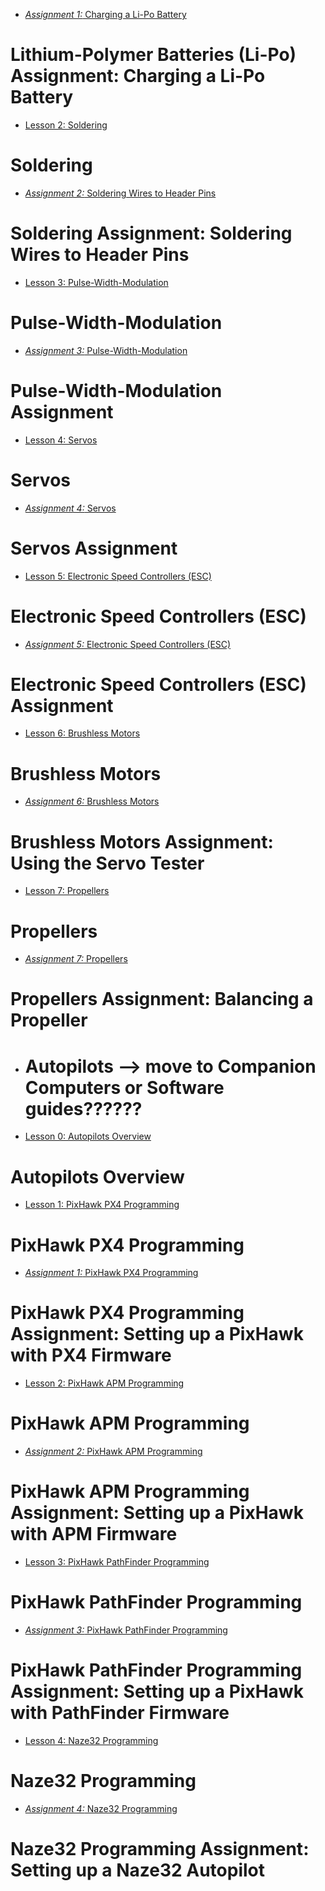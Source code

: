* [*Assignment 1:* Charging a Li-Po Battery](hw_guides/hwa01_lipo_batts.md)

# Lithium-Polymer Batteries (Li-Po) Assignment: Charging a Li-Po Battery

[//]: # ( ==================== )

* [Lesson 2: Soldering](hw_guides/hwl02_soldering.md)

# Soldering

[//]: # ( )

* [*Assignment 2:* Soldering Wires to Header Pins](hw_guides/hwa02_soldering.md)

# Soldering Assignment: Soldering Wires to Header Pins

[//]: # ( ==================== )

* [Lesson 3: Pulse-Width-Modulation](hw_guides/hwl03_pwm.md)

# Pulse-Width-Modulation

[//]: # ( )

* [*Assignment 3:* Pulse-Width-Modulation](hw_guides/hwa03_pwm.md)

# Pulse-Width-Modulation Assignment

[//]: # ( ==================== )

* [Lesson 4: Servos](hw_guides/hwl04_servos.md)

# Servos

[//]: # ( )

* [*Assignment 4:* Servos](hw_guides/hwa04_servos.md)

# Servos Assignment

[//]: # ( ==================== )

* [Lesson 5: Electronic Speed Controllers (ESC)](hw_guides/hwl05_esc.md)

# Electronic Speed Controllers (ESC)

[//]: # ( )

* [*Assignment 5:* Electronic Speed Controllers (ESC)](hw_guides/hwa05_esc.md)

# Electronic Speed Controllers (ESC) Assignment

[//]: # ( ==================== )

* [Lesson 6: Brushless Motors](hw_guides/hwl06_brushless_motors.md)

# Brushless Motors

[//]: # ( )

* [*Assignment 6:* Brushless Motors](hw_guides/hwa06_brushless_motors.md)

# Brushless Motors Assignment: Using the Servo Tester

[//]: # ( ==================== )

* [Lesson 7: Propellers](hw_guides/hwl07_propellers.md)

# Propellers

[//]: # ( )

* [*Assignment 7:* Propellers](hw_guides/hwa07_propellers.md)

# Propellers Assignment: Balancing a Propeller


[//]: # ( ==================== )
[//]: # ( ==================== )
[//]: # ( ==================== )
[//]: # ( ==================== )

* # Autopilots --> move to Companion Computers or Software guides??????


* [Lesson 0: Autopilots Overview](hw_guides/apl00_autopilot_overview.md)

# Autopilots Overview


[//]: # ( ==================== )

* [Lesson 1: PixHawk PX4 Programming](hw_guides/apl01_pixhk_px4_prgrm.md)

# PixHawk PX4 Programming

[//]: # ( )

* [*Assignment 1:* PixHawk PX4 Programming](hw_guides/apa01_pixhk_px4_prgrm.md)

# PixHawk PX4 Programming Assignment: Setting up a PixHawk with PX4 Firmware

[//]: # ( ==================== )

* [Lesson 2: PixHawk APM Programming](hw_guides/apl02_pixhk_apm_prgrm.md)

# PixHawk APM Programming

[//]: # ( )

* [*Assignment 2:* PixHawk APM Programming](hw_guides/apa02_pixhk_apm_prgrm.md)

# PixHawk APM Programming Assignment: Setting up a PixHawk with APM Firmware

[//]: # ( ==================== )

* [Lesson 3: PixHawk PathFinder Programming](hw_guides/apl03_pixhk_pthfnd_prgrm.md)

# PixHawk PathFinder Programming

[//]: # ( )

* [*Assignment 3:* PixHawk PathFinder Programming](hw_guides/apa03_pixhk_pthfnd_prgrm.md)

# PixHawk PathFinder Programming Assignment: Setting up a PixHawk with PathFinder Firmware

[//]: # ( ==================== )

* [Lesson 4: Naze32 Programming](hw_guides/apl04_naze32_prgrm.md)

# Naze32 Programming

[//]: # ( )

* [*Assignment 4:* Naze32 Programming](hw_guides/apa04_naze32_prgrm.md)

# Naze32 Programming Assignment: Setting up a Naze32 Autopilot

[//]: # ( ==================== )
